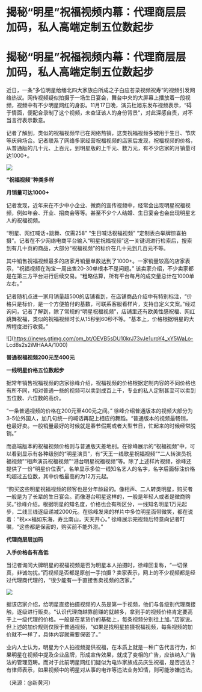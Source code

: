 # 揭秘“明星”祝福视频内幕：代理商层层加码，私人高端定制五位数起步

# 揭秘“明星”祝福视频内幕：代理商层层加码，私人高端定制五位数起步

近日，一条“多位明星给缅北四大家族白所成之子白应苍录视频祝寿”的视频引发网络热议。网传视频疑似拍摄于一场生日宴会，舞台中央的大屏幕上播放着一段视频，视频中有不少明星网红的身影。11月17日晚，演员杜旭东发布视频表示，“碍于情面，便配合录制了这个视频，未查证该人的身份背景”，对此深感自责，对不当言行表示歉意。

记者了解到，类似的祝福视频早已在网络热销，这类祝福视频多被用于生日、节庆等庆典场合。记者联系了网络多家经营祝福视频的店家后发现，祝福视频的价格，从普通版的几十元、上百元，到明星版的上千元、数万元，有不少店家的月销量可达1000+。

![](https://inews.gtimg.com/om_bt/OyfLYW18iU2vftJcGSFYjZgsNr1GeUJptXJMgIfW9lUGwAA/1000)

**“祝福视频”种类多样**

**月销量可达1000+**

​记者发现，近年来在不少中小企业、微商的宣传视频中，经常会出现明星祝福视频，例如年会、开业、招商会等等。甚至不少个人结婚、生日宴会也会出现明星艺人的祝福视频。

“明星、网红喊话+跳舞、仅需258” “生日喊话祝福视频”
“定制表白举牌惊喜拍摄”。记者在不少网络电商平台输入“明星祝福视频”这一关键词进行检索后，搜索到有几十页的商品，大部分“祝福视频”的标价在几十元到几百元不等。

其中销售祝福视频最多的店家月销量单数达到了1000+。一家销量较高的店家表示，“祝福视频在淘宝一周出售20-30单根本不是问题。”
该卖家介绍，不少卖家都是在第三方平台进行后续交易。“粗略估算，所有平台每月的成交量总计在1000单左右。”

记者随机点进一家月销量超500的店铺看到，在店铺商品介绍中有特别标注，“价格只是标价，是一个方便拍付的基数，可联系客服看样片，支持自定义文案。”经过询问，记者了解到，除了常规的“明星祝福视频”，店铺里还有欧美性感祝福、网红跳舞祝福，类似的祝福视频时长从15秒到60秒不等。“基本上，价格根据明星的大牌程度进行收费。”

![](https://inews.gtimg.com/om_bt/OEVB5sDU10krJ73vJe1uroY4_xY5WaLo-
Lcd8s2s2iMHAAA/1000)

**普通祝福视频200元至400元**

**一线明星价格五位数起步**

据常年销售祝福视频的店家徐峰介绍，祝福视频的价格根据定制内容的不同价格也有所不同，相对普通一些的视频可以卖到成百上千，专业的私人定制甚至可以卖到五位数、六位数的高价。

“一条普通视频的价格在200元至400元之间。”
徐峰介绍普通版本的视频大部分为3-5位外国人，加几句统一的喊话再配上相应的舞蹈。“普通版本的视频最畅销，也最好卖。一般销量最好的时候就是春节假期或者大型节日，忙起来的时候经常脱销。”

而高端版本的祝福视频价格则与普通版天差地别。在徐峰展示的“祝福视频”中，可以看到显示有各种级别的“明星演员”，有“天王一线歌星祝福视频”“二人转演员祝福视频”“相声演员祝福视频”“港台明星祝福视频”等。除了上述样片视频，徐峰还提供了一份“明星价位表”，名单显示多位一线知名艺人的名字，名字后面标注价格均超过五位数，其中价格最高的为12万元起。

“购买这些明星祝福视频的顾客也是分年龄段的。像相声、二人转类明星，购买者一般是为了长辈的生日宴会。而像港台明星这样的，一般是年轻人或者是微商购买。”徐峰介绍。根据明星的知名度，价格也会有所区分，一线知名明星1万元起步，二线三线逐级递减2000元。在徐峰发来的样片中多位明星面带微笑，都在说着：“祝××福如东海，寿比南山，天天开心。”
徐峰展示完视频后特意向记者叮嘱，“这些都是保密的，购买前不能外泄。”

**代理商层层加码**

**入手价格各有高低**

当记者询问大牌明星的祝福视频是否为明星本人拍摄时，徐峰回复称，“一切保真，非诚勿扰。”而视频是否都是原创一手拍摄？卖家表示，网上的不少视频都是经过代理商代理的，“很少能有一手直接售卖视频的店家。”

![](https://inews.gtimg.com/om_bt/OFS4EBeUuDjuD-5Pd6bqY6HnN1jkHDQ0odbvit47OMCMAAA/1000)

据该店家介绍，给明星直接拍摄视频的人员是第一手视频，他们与各级别代理商接触，逐级进行贩卖。“认识代理商越靠前赚的就越多，拿到手的视频价格肯定要高于上一级代理的价格。一般是在拿货价的基础上，每条视频分别往上加。”店家说。但上述的加价规则仅限于普通视频，“如果是找明星拍摄祝福视频，每条视频的加价就不一样了，具体内容就需要保密了。”

业内人士认为，明星为个人拍视频提供祝福，在本质上就是一种广告代言行为，如果明星在视频中提及企业品牌，形成宣传效果，就成了变相的广告，应该纳入广告法的管理范畴。而对于此前明星网红们疑似为电诈家族成员庆生祝福，是否违法？有律师表示，如果视频中的明星对从事的电诈等违法业务知情，则可能涉嫌违法。

（来源：@新黄河）

